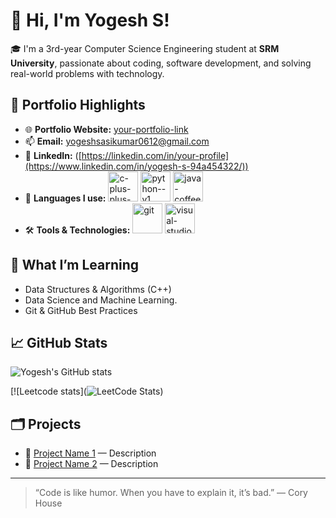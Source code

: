 # 👋 Hi, I'm Yogesh S!

🎓 I'm a 3rd-year Computer Science Engineering student at **SRM University**, passionate about coding, software development, and solving real-world problems with technology.

## 🚀 Portfolio Highlights

- 🌐 **Portfolio Website:** [your-portfolio-link](https://your-portfolio-link.com)
- 📫 **Email:** yogeshsasikumar0612@gmail.com
- 💼 **LinkedIn:** ([https://linkedin.com/in/your-profile](https://www.linkedin.com/in/yogesh-s-94a454322/))
- 🐍 **Languages I use:** <img width="48" height="48" src="https://img.icons8.com/color/48/c-plus-plus-logo.png" alt="c-plus-plus-logo"/> <img width="48" height="48" src="https://img.icons8.com/color/48/python--v1.png" alt="python--v1"/> <img width="48" height="48" src="https://img.icons8.com/color/48/java-coffee-cup-logo--v1.png" alt="java-coffee-cup-logo--v1"/>
- 🛠️ **Tools & Technologies:** <img width="48" height="48" src="https://img.icons8.com/color/48/git.png" alt="git"/> <img width="48" height="48" src="https://img.icons8.com/fluency/48/visual-studio.png" alt="visual-studio"/>

## 🧠 What I’m Learning

- Data Structures & Algorithms (C++)
- Data Science and Machine Learning.
- Git & GitHub Best Practices

## 📈 GitHub Stats

![Yogesh's GitHub stats](https://github-readme-stats.vercel.app/api?username=YogeshSasikumar&show_icons=true&theme=tokyonight)

[![Leetcode stats](![LeetCode Stats](https://leetcard.jacoblin.cool/Yogeshsasikumar?theme=dark&font=Krub))

## 🗂️ Projects

- 🔗 [Project Name 1](https://github.com/your-username/project1) — Description
- 🔗 [Project Name 2](https://github.com/your-username/project2) — Description

---

> “Code is like humor. When you have to explain it, it’s bad.” — Cory House
